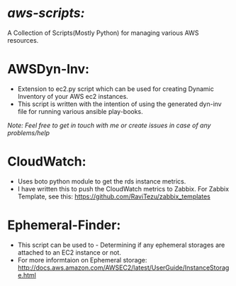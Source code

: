 ***aws-scripts:***
===
A Collection of Scripts(Mostly Python) for managing various AWS resources.

# AWSDyn-Inv:
- Extension to ec2.py script which can be used for creating Dynamic Inventory of your AWS ec2 instances. 
- This script is written with the intention of using the generated dyn-inv file for running various ansible play-books.

*Note: Feel free to get in touch with me or create issues in case of any problems/help*

# CloudWatch:
- Uses boto python module to get the rds instance metrics.
- I have written this to push the CloudWatch metrics to Zabbix. For Zabbix Template, see this: https://github.com/RaviTezu/zabbix_templates

# Ephemeral-Finder:
- This script can be used to - Determining if any ephemeral storages are attached to an EC2 instance or not.
- For more informtaion on Ephemeral storage: http://docs.aws.amazon.com/AWSEC2/latest/UserGuide/InstanceStorage.html
